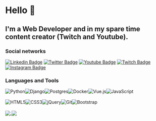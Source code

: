 <h1>Hello 👋</h1>

<h2>I'm a Web Developer and in my spare time content creator (Twitch and Youtube).</h2>

<h3>Social networks</h3>

[![Linkedin Badge](https://img.shields.io/badge/-LinkedIn-blue?style=flat-square&logo=Linkedin&logoColor=white&link=https://www.linkedin.com/in/leandro-lopes-bueno/)](https://www.linkedin.com/in/leandro-lopes-bueno/)
[![Twitter Badge](https://img.shields.io/badge/-Twitter-1ca0f1?style=flat-square&labelColor=1ca0f1&logo=twitter&logoColor=white&link=https://twitter.com/LeoNextLevel)](https://twitter.com/LeoNextLevel)
[![Youtube Badge](https://img.shields.io/badge/-YouTube-ff0000?style=flat-square&labelColor=ff0000&logo=youtube&logoColor=white&link=https://www.youtube.com/channel/UCQDotV5n---0xlr2Z8SFvww)](https://www.youtube.com/channel/UCQDotV5n---0xlr2Z8SFvww)
[![Twitch Badge](https://img.shields.io/badge/-Twitch-6441a5?style=flat-square&labelColor=6441a5&logo=twitch&logoColor=white&link=https://www.twitch.tv/leonextlevel)](https://www.twitch.tv/leonextlevel)
[![Instagram Badge](https://img.shields.io/badge/-Instagram-C13584?style=flat-square&labelColor=C13584&logo=twitch&logoColor=white&link=https://www.instagram.com/leonextlevel/?hl=pt-br)](https://www.instagram.com/leonextlevel/?hl=pt-br)


<h3>Languages and Tools</h3>

<div style="display: flex; flex-direction: row;">
  <img alt="Python" src="https://img.shields.io/badge/python%20-%2314354C.svg?&style=for-the-badge&logo=python&logoColor=white"/>
  <img alt="Django" src="https://img.shields.io/badge/django%20-%23092E20.svg?&style=for-the-badge&logo=django&logoColor=white"/>
  <img alt="Postgres" src ="https://img.shields.io/badge/postgres-%23316192.svg?&style=for-the-badge&logo=postgresql&logoColor=white"/>
  <img alt="Docker" src="https://img.shields.io/badge/docker%20-%230db7ed.svg?&style=for-the-badge&logo=docker&logoColor=white"/>
  <img alt="Vue.js" src="https://img.shields.io/badge/vuejs%20-%2335495e.svg?&style=for-the-badge&logo=vue.js&logoColor=%234FC08D"/>
  <img alt="JavaScript" src="https://img.shields.io/badge/javascript%20-%23323330.svg?&style=for-the-badge&logo=javascript&logoColor=%23F7DF1E"/>
</div>
<br>
<div style="display: flex; flex-direction: row;">
  <img alt="HTML5" src="https://img.shields.io/badge/html5%20-%23E34F26.svg?&style=for-the-badge&logo=html5&logoColor=white"/>
  <img alt="CSS3" src="https://img.shields.io/badge/css3%20-%231572B6.svg?&style=for-the-badge&logo=css3&logoColor=white"/>
  <img alt="jQuery" src="https://img.shields.io/badge/jquery%20-%230769AD.svg?&style=for-the-badge&logo=jquery&logoColor=white"/>
  <img alt="Git" src="https://img.shields.io/badge/git%20-%23F05033.svg?&style=for-the-badge&logo=git&logoColor=white"/>
  <img alt="Bootstrap" src="https://img.shields.io/badge/bootstrap%20-%23563D7C.svg?&style=for-the-badge&logo=bootstrap&logoColor=white"/>
</div>
<br>
<a href="https://github.com/anuraghazra/github-readme-stats">
  <img align="center" src="https://github-readme-stats.vercel.app/api?username=leonextlevel&include_all_commits=true&count_private=true&show_icons=true&line_height=20&title_color=3498db&icon_color=3498db&text_color=3498db&bg_color=0D1117" />
</a>
<a href="https://github.com/anuraghazra/github-readme-stats">
  <img align="center" src="https://github-readme-stats.vercel.app/api/top-langs/?username=leonextlevel&bg_color=0D1117&text_color=3498db&layout=compact" />
</a>
